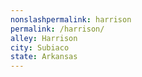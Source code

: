 ```yaml
---
﻿nonslashpermalink: harrison
permalink: /harrison/
alley: Harrison
city: Subiaco
state: Arkansas
---
```

